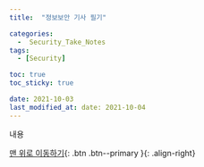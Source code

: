 ```yaml
---
title:  "정보보안 기사 필기" 

categories:
  -  Security_Take_Notes
tags:
  - [Security]

toc: true
toc_sticky: true

date: 2021-10-03 
last_modified_at: date: 2021-10-04
---
```


내용

[맨 위로 이동하기](#){: .btn .btn--primary }{: .align-right}
